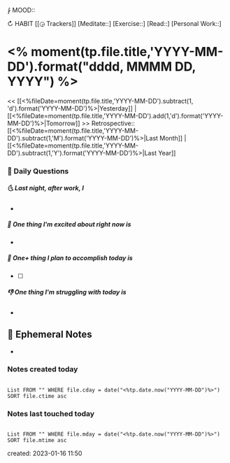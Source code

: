 ⨑ MOOD::

↻ HABIT [[◶ Trackers]]
[Meditate::]
[Exercise::]
[Read::]
[Personal Work::]

# \<% moment(tp.file.title,'YYYY-MM-DD').format("dddd, MMMM DD, YYYY") %>

\<\< [[\<%fileDate=moment(tp.file.title,'YYYY-MM-DD').subtract(1, 'd').format('YYYY-MM-DD')%>|Yesterday]] | [[\<%fileDate=moment(tp.file.title,'YYYY-MM-DD').add(1,'d').format('YYYY-MM-DD')%>|Tomorrow]] >>
Retrospective:: [[\<%fileDate=moment(tp.file.title,'YYYY-MM-DD').subtract(1,'M').format('YYYY-MM-DD')%>|Last Month]] | [[\<%fileDate=moment(tp.file.title,'YYYY-MM-DD').subtract(1,'Y').format('YYYY-MM-DD')%>|Last Year]]

### 📅 Daily Questions

##### 🌜 Last night, after work, I

-

##### 🙌 One thing I'm excited about right now is

-

##### 🚀 One+ thing I plan to accomplish today is

- [ ]

##### 👎 One thing I'm struggling with today is

-

## 📝 Ephemeral Notes

-

### Notes created today

```dataview

List FROM "" WHERE file.cday = date("<%tp.date.now("YYYY-MM-DD")%>") SORT file.ctime asc

```

### Notes last touched today

```dataview

List FROM "" WHERE file.mday = date("<%tp.date.now("YYYY-MM-DD")%>") SORT file.mtime asc

```

created: 2023-01-16 11:50
